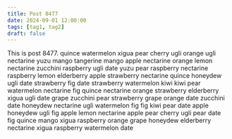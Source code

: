 ```yaml
---
title: Post 8477
date: 2024-09-01 12:00:00
tags: [tag1, tag2]
draft: false
---
```

This is post 8477.
quince
watermelon
xigua
pear
cherry
ugli
orange
ugli
nectarine
yuzu
mango
tangerine
mango
apple
nectarine
orange
lemon
nectarine
zucchini
raspberry
ugli
date
yuzu
pear
raspberry
nectarine
raspberry
lemon
elderberry
apple
strawberry
nectarine
quince
honeydew
ugli
date
strawberry
fig
date
strawberry
watermelon
kiwi
kiwi
pear
watermelon
nectarine
fig
quince
nectarine
orange
strawberry
elderberry
xigua
ugli
date
grape
zucchini
pear
strawberry
grape
orange
date
zucchini
date
honeydew
nectarine
ugli
watermelon
fig
fig
kiwi
pear
date
apple
honeydew
ugli
fig
apple
lemon
nectarine
apple
pear
cherry
ugli
pear
date
fig
quince
mango
xigua
raspberry
orange
grape
honeydew
elderberry
nectarine
xigua
raspberry
watermelon
date
